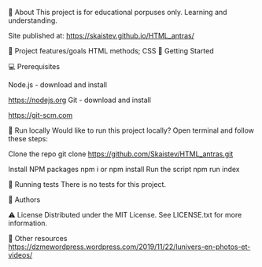 🌟 About
This project is for educational porpuses only. Learning and understanding. 

Site published at: https://skaistev.github.io/HTML_antras/

🎯 Project features/goals
HTML methods;
CSS
🧰 Getting Started

💻 Prerequisites

Node.js - download and install

https://nodejs.org
Git - download and install

https://git-scm.com

🏃 Run locally
Would like to run this project locally? Open terminal and follow these steps:

Clone the repo
git clone https://github.com/Skaistev/HTML_antras.git

Install NPM packages
npm i
or
npm install
Run the script
 npm run index

🧪 Running tests
There is no tests for this project.

🎅 Authors

⚠️ License
Distributed under the MIT License. See LICENSE.txt for more information.

🔗 Other resources
https://dzmewordpress.wordpress.com/2019/11/22/lunivers-en-photos-et-videos/
